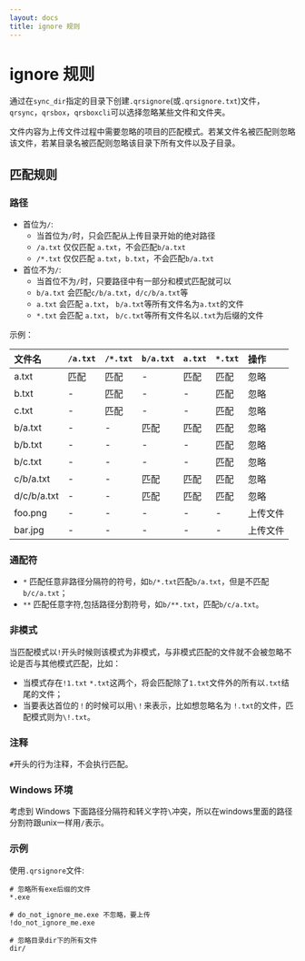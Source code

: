 ```yaml
---
layout: docs
title: ignore 规则
---
```


# ignore 规则

通过在`sync_dir`指定的目录下创建`.qrsignore`(或`.qrsignore.txt`)文件，`qrsync`，`qrsbox`，`qrsboxcli`可以选择忽略某些文件和文件夹。  

文件内容为上传文件过程中需要忽略的项目的匹配模式。若某文件名被匹配则忽略该文件，若某目录名被匹配则忽略该目录下所有文件以及子目录。  

## 匹配规则  

### 路径

- 首位为`/`:
    - 当首位为`/`时，只会匹配从上传目录开始的绝对路径
    - `/a.txt` 仅仅匹配 `a.txt`，不会匹配`b/a.txt`
    - `/*.txt` 仅仅匹配 `a.txt`，`b.txt`，不会匹配`b/a.txt`
- 首位不为`/`:
    - 当首位不为`/`时，只要路径中有一部分和模式匹配就可以
    - `b/a.txt` 会匹配`c/b/a.txt`，`d/c/b/a.txt`等
    - `a.txt` 会匹配 `a.txt`， `b/a.txt`等所有文件名为`a.txt`的文件
    - `*.txt` 会匹配 `a.txt`， `b/c.txt`等所有文件名以`.txt`为后缀的文件

示例：  

文件名       | `/a.txt` | `/*.txt` | `b/a.txt` | `a.txt` | `*.txt` | 操作
:----------- | :------- | :------- | :-------- | :------ | :------ | :---
a.txt        | 匹配     | 匹配     | -         | 匹配    | 匹配    | 忽略
b.txt        | -        | 匹配     | -         | -       | 匹配    | 忽略
c.txt        | -        | 匹配     | -         | -       | 匹配    | 忽略
b/a.txt      | -        | -        | 匹配      | 匹配    | 匹配    | 忽略
b/b.txt      | -        | -        | -         | -       | 匹配    | 忽略
b/c.txt      | -        | -        | -         | -       | 匹配    | 忽略
c/b/a.txt    | -        | -        | 匹配      | 匹配    | 匹配    | 忽略
d/c/b/a.txt  | -        | -        | 匹配      | 匹配    | 匹配    | 忽略
foo.png      | -        | -        | -         | -       | -       | 上传文件
bar.jpg      | -        | -        | -         | -       | -       | 上传文件

### 通配符

- `*`  匹配任意非路径分隔符的符号，如`b/*.txt`匹配`b/a.txt`，但是不匹配`b/c/a.txt`；  
- `**` 匹配任意字符,包括路径分割符号，如`b/**.txt`，匹配`b/c/a.txt`。  

### 非模式

当匹配模式以`!`开头时候则该模式为非模式，与非模式匹配的文件就不会被忽略不论是否与其他模式匹配，比如：  

- 当模式存在`!1.txt` `*.txt`这两个，将会匹配除了`1.txt`文件外的所有以`.txt`结尾的文件；  
- 当要表达首位的`！`的时候可以用`\！`来表示，比如想忽略名为 `!.txt`的文件，匹配模式则为`\!.txt`。  

### 注释

`#`开头的行为注释，不会执行匹配。  

### Windows 环境

考虑到 Windows 下面路径分隔符和转义字符`\`冲突，所以在windows里面的路径分割符跟unix一样用`/`表示。  

### 示例

使用`.qrsignore`文件:   

```
# 忽略所有exe后缀的文件
*.exe

# do_not_ignore_me.exe 不忽略，要上传
!do_not_ignore_me.exe

# 忽略目录dir下的所有文件
dir/
```
